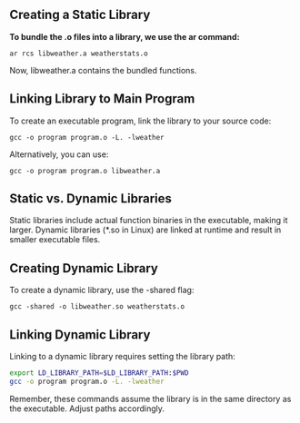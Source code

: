 ## Creating a Static Library

**To bundle the .o files into a library, we use the ar command:**

``` ar rcs libweather.a weatherstats.o ```

Now, libweather.a contains the bundled functions.

## Linking Library to Main Program

To create an executable program, link the library to your source code:

``` gcc -o program program.o -L. -lweather ```

Alternatively, you can use:

``` gcc -o program program.o libweather.a ```

## Static vs. Dynamic Libraries

Static libraries include actual function binaries in the executable, making it larger. Dynamic libraries (*.so in Linux) are linked at runtime and result in smaller executable files.

## Creating Dynamic Library

To create a dynamic library, use the -shared flag:
  
``` gcc -shared -o libweather.so weatherstats.o ```

## Linking Dynamic Library

Linking to a dynamic library requires setting the library path:
  
```bash
export LD_LIBRARY_PATH=$LD_LIBRARY_PATH:$PWD 
gcc -o program program.o -L. -lweather
```
Remember, these commands assume the library is in the same directory as the executable. Adjust paths accordingly.




